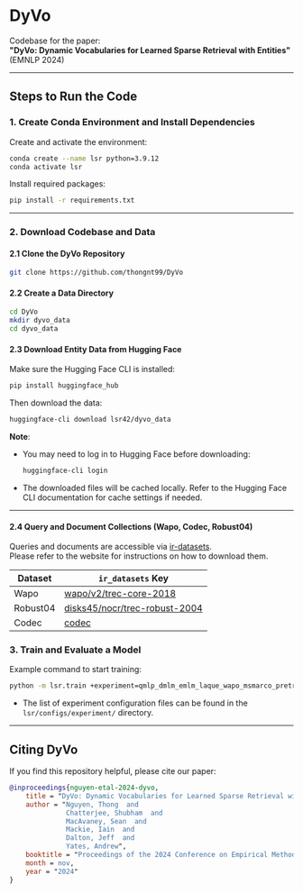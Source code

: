 # DyVo

Codebase for the paper:  
**"DyVo: Dynamic Vocabularies for Learned Sparse Retrieval with Entities"**  
(EMNLP 2024)

---

## Steps to Run the Code

### 1. Create Conda Environment and Install Dependencies

Create and activate the environment:
```bash
conda create --name lsr python=3.9.12
conda activate lsr
```

Install required packages:
```bash
pip install -r requirements.txt
```

---

### 2. Download Codebase and Data

#### 2.1 Clone the DyVo Repository
```bash
git clone https://github.com/thongnt99/DyVo
```

#### 2.2 Create a Data Directory
```bash
cd DyVo
mkdir dyvo_data
cd dyvo_data
```

#### 2.3 Download Entity Data from Hugging Face

Make sure the Hugging Face CLI is installed:
```bash
pip install huggingface_hub
```

Then download the data:
```bash
huggingface-cli download lsr42/dyvo_data
```

**Note**:  
- You may need to log in to Hugging Face before downloading:
  ```bash
  huggingface-cli login
  ```
- The downloaded files will be cached locally. Refer to the Hugging Face CLI documentation for cache settings if needed.
---

#### 2.4 Query and Document Collections (Wapo, Codec, Robust04)

Queries and documents are accessible via [ir-datasets](https://ir-datasets.com/).  
Please refer to the website for instructions on how to download them.

| Dataset  | `ir_datasets` Key |
|----------|-------------------|
| Wapo     | [wapo/v2/trec-core-2018](https://ir-datasets.com/wapo.html#wapo/v2/trec-core-2018) |
| Robust04 | [disks45/nocr/trec-robust-2004](https://ir-datasets.com/disks45.html#disks45/nocr/trec-robust-2004) |
| Codec    | [codec](https://ir-datasets.com/codec.html#codec) |





### 3. Train and Evaluate a Model

Example command to start training:
```bash
python -m lsr.train +experiment=qmlp_dmlm_emlm_laque_wapo_msmarco_pretrained_inparsv2_monot53b_distillation_l1_0.0_0.001_entw_0.05.yaml training_arguments.fp16=True
```

- The list of experiment configuration files can be found in the `lsr/configs/experiment/` directory.

---

## Citing DyVo

If you find this repository helpful, please cite our paper:

```bibtex
@inproceedings{nguyen-etal-2024-dyvo,
    title = "DyVo: Dynamic Vocabularies for Learned Sparse Retrieval with Entities",
    author = "Nguyen, Thong  and
              Chatterjee, Shubham  and
              MacAvaney, Sean  and
              Mackie, Iain  and
              Dalton, Jeff  and
              Yates, Andrew",
    booktitle = "Proceedings of the 2024 Conference on Empirical Methods in Natural Language Processing",
    month = nov,
    year = "2024"
}
```
